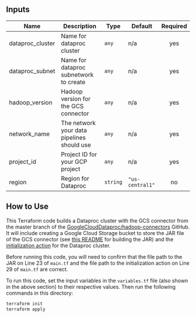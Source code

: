 ## Inputs

| Name | Description | Type | Default | Required |
|------|-------------|------|---------|:-----:|
| dataproc\_cluster | Name for dataproc cluster | `any` | n/a | yes |
| dataproc\_subnet | Name for dataproc subnetwork to create | `any` | n/a | yes |
| hadoop\_version | Hadoop version for the GCS connector | `any` | n/a | yes |
| network\_name | The network your data pipelines should use | `any` | n/a | yes |
| project\_id | Project ID for your GCP project | `any` | n/a | yes |
| region | Region for Dataproc | `string` | `"us-central1"` | no |

## How to Use

This Terraform code builds a Dataproc cluster with the GCS connector from the master branch of the [GoogleCloudDataproc/hadoop-connectors](https://github.com/GoogleCloudDataproc/hadoop-connectors) GitHub. It will include creating a Google Cloud Storage bucket to store the JAR file of the GCS connector (see [this README](../README.md) for building the JAR) and the [initialization action](https://cloud.google.com/dataproc/docs/concepts/configuring-clusters/init-actions) for the Dataproc cluster. 

Before running this code, you will need to confirm that the file path to the JAR on Line 23 of `main.tf` and the file path to the initialization action on Line 29 of `main.tf` are correct.

To run this code, set the input variables in the `variables.tf` file (also shown in the above section) to their respective values. Then run the following commands in this directory:

```bash
terraform init
terraform apply
```